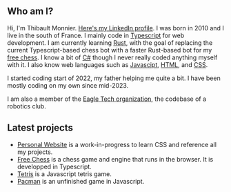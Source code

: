 ## Who am I?

Hi, I'm Thibault Monnier. [Here's my LinkedIn profile](https://www.linkedin.com/in/thibault-monnier/). I was born in 2010 and I live in the south of France. I mainly code in [Typescript](https://en.wikipedia.org/wiki/TypeScript) for web development. I am currently learning [Rust](https://en.wikipedia.org/wiki/Rust_(programming_language)), with the goal of replacing the current Typescript-based chess bot with a faster Rust-based bot for my [free chess](https://github.com/Thibault-Monnier/free-chess). I know a bit of [C#](https://en.wikipedia.org/wiki/C_Sharp_(programming_language)) though I never really coded anything myself with it. I also know web languages such as [Javascipt](https://en.wikipedia.org/wiki/JavaScript), [HTML](https://en.wikipedia.org/wiki/HTML), and [CSS](https://en.wikipedia.org/wiki/CSS). 

I started coding start of 2022, my father helping me quite a bit. I have been mostly coding on my own since mid-2023.

I am also a member of the [Eagle Tech organization](https://github.com/Eagletech-robotic), the codebase of a robotics club.

## Latest projects

- [Personal Website](https://github.com/Thibault-Monnier/my-website) is a work-in-progress to learn CSS and reference all my projects.
- [Free Chess](https://github.com/Thibault-Monnier/free-chess) is a chess game and engine that runs in the browser. It is developped in Typescript.
- [Tetris](https://github.com/Thibault-Monnier/tetris) is a Javascript tetris game.
- [Pacman](https://github.com/Thibault-Monnier/pacman) is an unfinished game in Javascript.
